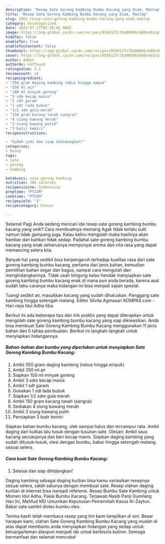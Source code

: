 ```yaml
---
description: "Resep Sate Goreng Kambing Bumbu Kacang yang Enak, Mantap"
title: "Resep Sate Goreng Kambing Bumbu Kacang yang Enak, Mantap"
slug: 1961-resep-sate-goreng-kambing-bumbu-kacang-yang-enak-mantap
category: Uncategorized
date: 2022-07-17T03:39:02.980Z
image: https://img-global.cpcdn.com/recipes/0556127c76a00b06/680x482cq70/sate-goreng-kambing-bumbu-kacang-foto-resep-utama.jpg
hideToc: false
enableToc: true
enableTocContent: false
thumbnail: https://img-global.cpcdn.com/recipes/0556127c76a00b06/680x482cq70/sate-goreng-kambing-bumbu-kacang-foto-resep-utama.jpg
cover: https://img-global.cpcdn.com/recipes/0556127c76a00b06/680x482cq70/sate-goreng-kambing-bumbu-kacang-foto-resep-utama.jpg
author: Admin
authorAv: notfound
ratingvalue: 3.1
reviewcount: 14
recipeingredient:
- "350 gram daging kambing rebus hingga empuk"
- "350 ml air"
- "100 ml minyak goreng"
- "3 sdm kecap manis"
- "1 sdt garam"
- "1 sdt lada bubuk"
- "1/2 sdm gula merah"
- "150 gram kacang tanah sangrai"
- "4 siung bawang merah"
- "3 siung bawang putih"
- "3 butir kemiri"
recipeinstructions:

- "Sudah jadi dan siap dihidangkan!"
categories:
- Resep
tags:
- sate
- goreng
- kambing

katakunci: sate goreng kambing 
nutrition: 204 calories
recipecuisine: Indonesian
preptime: "PT22M"
cooktime: "PT53M"
recipeyield: "3"
recipecategory: Dinner

---
```



Selamat Pagi Anda sedang mencari ide resep sate goreng kambing bumbu kacang yang unik? Cara membuatnya memang Agak tidak terlalu sulit namun tidak gampang juga. Kalau keliru mengolah maka hasilnya akan hambar dan bahkan tidak sedap. Padahal sate goreng kambing bumbu kacang yang enak seharusnya mempunyai aroma dan cita rasa yang dapat memancing selera kita.


Banyak hal yang sedikit bisa berpengaruh terhadap kualitas rasa dari sate goreng kambing bumbu kacang, pertama dari jenis bahan, kemudian pemilihan bahan segar dan bagus, sampai cara mengolah dan menghidangkannya. Tidak usah bingung kalau hendak menyiapkan sate goreng kambing bumbu kacang enak di mana pun anda berada, karena asal sudah tahu caranya maka hidangan ini bisa menjadi sajian spesial.

Tuangi sedikit air, masukkan kacang yang sudah dihaluskan. Panggang sate kambing hingga setengah matang. Editor Silvita Agmasari KOMPAS.com - Hari raya Idul Adha tiba.


Berikut ini ada beberapa tips dan trik praktis yang dapat diterapkan untuk mengolah sate goreng kambing bumbu kacang yang siap dikreasikan. Anda bisa membuat Sate Goreng Kambing Bumbu Kacang menggunakan 11 jenis bahan dan 0 tahap pembuatan. Berikut ini langkah-langkah untuk menyiapkan hidangannya.

<!--inarticleads1-->

##### Bahan-bahan dan bumbu yang diperlukan untuk menyiapkan Sate Goreng Kambing Bumbu Kacang:

1. Ambil 350 gram daging kambing (rebus hingga empuk)
1. Ambil 350 ml air
1. Siapkan 100 ml minyak goreng
1. Ambil 3 sdm kecap manis
1. Ambil 1 sdt garam
1. Gunakan 1 sdt lada bubuk
1. Siapkan 1/2 sdm gula merah
1. Ambil 150 gram kacang tanah (sangrai)
1. Sediakan 4 siung bawang merah
1. Ambil 3 siung bawang putih
1. Persiapkan 3 butir kemiri


Siapkan bahan bumbu kacang, ulek sampai halus dan tercampur rata. Ambil daging dari kulkas lalu tusuk dengan tusukan sate. Olesan: Ambil saus kacang secukupnya dan beri kecap manis. Siapkan daging kambing yang sudah ditusuk-tusuk, olesi dengan bumbu, bakar hingga setengah matang. sesuai selera. 

<!--inarticleads2-->

##### Cara buat Sate Goreng Kambing Bumbu Kacang:


1. Selesai dan siap dihidangkan!

Daging kambing sebagai daging kurban bisa kamu variasikan resepnya sesuai selera, salah satunya dengan membuat sate. Resep olahan daging kurban di internet bisa menjadi referensi. Resep Bumbu Sate Kambing untuk Momen Idul Adha, Pakai Bumbu Kacang. Terjawab Nasib Panji Gumilang Hari Ini, Mahfud MD Umumkan Keputusan Pemerintah Kasus Al-Zaytun. Bakar sate sambil dioles bumbu oles. 

Terima kasih telah membaca resep yang tim kami tampilkan di sini. Besar harapan kami, olahan Sate Goreng Kambing Bumbu Kacang yang mudah di atas dapat membantu anda menyiapkan hidangan yang sedap untuk keluarga/teman ataupun menjadi ide untuk berbisnis kuliner. Semoga bermanfaat dan selamat mencoba!
